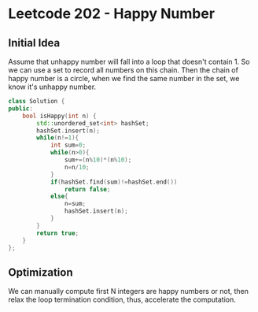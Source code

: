 # Leetcode 202 - Happy Number

## Initial Idea
Assume that unhappy number will fall into a loop that doesn't contain 1. So we can use a set to record all numbers on this chain. Then the chain of happy number is a circle, when we find the same number in the set, we know it's unhappy number.
```c++
class Solution {
public:
    bool isHappy(int n) {
        std::unordered_set<int> hashSet;
        hashSet.insert(n);
        while(n!=1){
            int sum=0;
            while(n>0){
                sum+=(n%10)*(n%10);
                n=n/10;
            }
            if(hashSet.find(sum)!=hashSet.end())
                return false;
            else{
                n=sum;
                hashSet.insert(n);
            }
        }
        return true;
    }
};
```

## Optimization
We can manually compute first N integers are happy numbers or not, then relax the loop termination condition, thus, accelerate the computation.